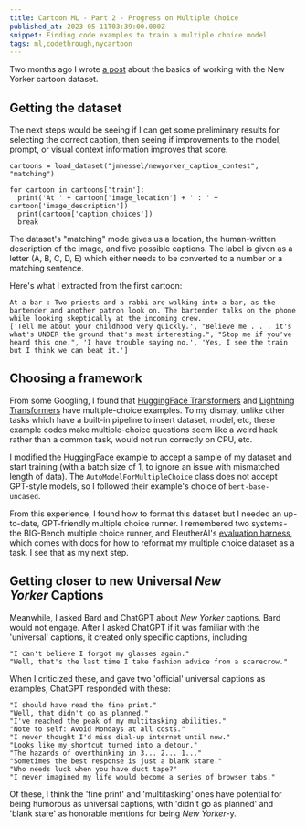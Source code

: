 ```yaml
---
title: Cartoon ML - Part 2 - Progress on Multiple Choice
published_at: 2023-05-11T03:39:00.000Z
snippet: Finding code examples to train a multiple choice model
tags: ml,codethrough,nycartoon
---
```


Two months ago I wrote [a post](https://blog.georeactor.com/nycaptions-1) about the basics of working with the New Yorker cartoon dataset.

## Getting the dataset

The next steps would be seeing if I can get some preliminary results for selecting the correct caption, then seeing if improvements to the model, prompt, or visual context information improves that score.

```
cartoons = load_dataset("jmhessel/newyorker_caption_contest", "matching")

for cartoon in cartoons['train']:
  print('At ' + cartoon['image_location'] + ' : ' + cartoon['image_description'])
  print(cartoon['caption_choices'])
  break
```

The dataset's "matching" mode gives us a location, the human-written description of the image, and five possible captions. The label is given as a letter (A, B, C, D, E) which either needs to be converted to a number or a matching sentence.

Here's what I extracted from the first cartoon:

```
At a bar : Two priests and a rabbi are walking into a bar, as the bartender and another patron look on. The bartender talks on the phone while looking skeptically at the incoming crew.
['Tell me about your childhood very quickly.', "Believe me . . . it's what's UNDER the ground that's most interesting.", "Stop me if you've heard this one.", 'I have trouble saying no.', 'Yes, I see the train but I think we can beat it.']
```

## Choosing a framework

From some Googling, I found that [HuggingFace Transformers](https://huggingface.co/docs/transformers/tasks/multiple_choice) and [Lightning Transformers](https://lightning-transformers.readthedocs.io/en/latest/tasks/nlp/multiple_choice.html) have multiple-choice examples. To my dismay, unlike other tasks which have a built-in pipeline to insert dataset, model, etc, these example codes make multiple-choice questions seem like a weird hack rather than a common task, would not run correctly on CPU, etc.

I modified the HuggingFace example to accept a sample of my dataset and start training (with a batch size of 1, to ignore an issue with mismatched length of data). The `AutoModelForMultipleChoice` class does not accept GPT-style models, so I followed their example's choice of `bert-base-uncased`.

From this experience, I found how to format this dataset but I needed an up-to-date, GPT-friendly multiple choice runner. I remembered two systems - the BIG-Bench multiple choice runner, and EleutherAI's [evaluation harness](https://github.com/EleutherAI/lm-evaluation-harness), which comes with docs for how to reformat my multiple choice dataset as a task. I see that as my next step.

## Getting closer to new Universal *New Yorker* Captions

Meanwhile, I asked Bard and ChatGPT about *New Yorker* captions. Bard would not engage. After I asked ChatGPT if it was familiar with the 'universal' captions, it created only specific captions, including:

```
"I can't believe I forgot my glasses again."
"Well, that's the last time I take fashion advice from a scarecrow."
```

When I criticized these, and gave two 'official' universal captions as examples, ChatGPT responded with these:

```
"I should have read the fine print."
"Well, that didn't go as planned."
"I've reached the peak of my multitasking abilities."
"Note to self: Avoid Mondays at all costs."
"I never thought I'd miss dial-up internet until now."
"Looks like my shortcut turned into a detour."
"The hazards of overthinking in 3... 2... 1..."
"Sometimes the best response is just a blank stare."
"Who needs luck when you have duct tape?"
"I never imagined my life would become a series of browser tabs."
```

Of these, I think the 'fine print' and 'multitasking' ones have potential for being humorous as universal captions, with 'didn't go as planned' and 'blank stare' as honorable mentions for being *New Yorker*-y.

<br/>
<br/>
<br/>
